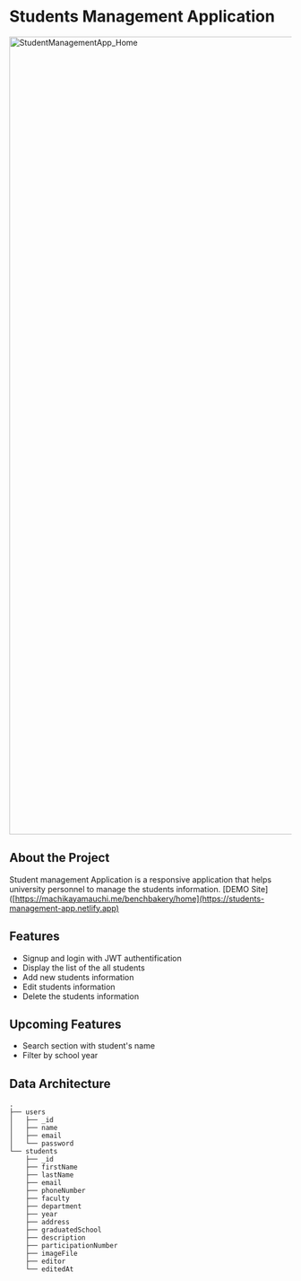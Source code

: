 # Students Management Application

<img width="1422" alt="StudentManagementApp_Home" src="https://user-images.githubusercontent.com/95946408/209887023-46c266da-041f-4a0d-994a-9a38f31cdabe.png">

## About the Project
Student management Application is a responsive application that helps university personnel to manage the students information.
[DEMO Site]([https://machikayamauchi.me/benchbakery/home](https://students-management-app.netlify.app)



## Features
- Signup and login with JWT authentification
- Display the list of the all students
- Add new students information
- Edit students information
- Delete the students information

## Upcoming Features
- Search section with student's name
- Filter by school year

## Data Architecture
    .
    ├── users
    │   ├── _id
    │   ├── name
    │   ├── email
    │   └── password
    └── students
        ├── _id
        ├── firstName
        ├── lastName
        ├── email
        ├── phoneNumber
        ├── faculty
        ├── department
        ├── year
        ├── address
        ├── graduatedSchool
        ├── description
        ├── participationNumber
        ├── imageFile
        ├── editor
        └── editedAt
        
        
    
